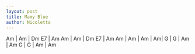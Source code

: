 ```yaml
---
layout: post
title: Mamy Blue
author: Nicoletta
---
```


<canvas class="chords">Am | Am | Dm E7 | Am
Am | Am | Dm E7 | Am
Am | Am | Am | Am|
G | G | Am | Am
G | G | Am | Am</canvas>





